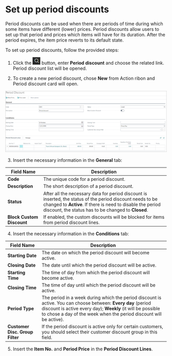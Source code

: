 # Set up period discounts

Period discounts can be used when there are periods of time during which some items have different (lower) prices. Period discounts allow users to set up that period and prices which items will have for its duration. After the period expires, the item price reverts to its default state.

To set up period discounts, follow the provided steps:

1. Click the ![Lightbulb that opens the Tell Me feature](../../../images/Icons/Lightbulb_icon.png "Tell Me what you want to do") button, enter **Period discount** and choose the related link.             
   Period discount list will be opened. 

2. To create a new period discount, chose **New** from Action ribon and Period discount card will open.

![period_discount](../images/Period%20discount%20card.PNG)

3. Insert the necessary information in the **General** tab:

| Field Name      | Description |
| ----------- | ----------- |
| **Code**       | The unique code for a period discount.     |
| **Description**   | The short description of a period discount.        |
| **Status**  | After all the necessary data for period discount is inserted, the status of the period discount needs to be changed to **Active**. If there is need to disable the period discount, the status has to be changed to **Closed**. |
| **Block Custom Discount** | If enabled, the custom discounts will be blocked for items from period discount lines. |

4. Insert the necessary information in the **Conditions** tab:

| Field Name      | Description |
| ----------- | ----------- |
| **Starting Date**       | The date on which the period discount will become active.     |
| **Closing Date**   | The date until which the period discount will be active.        |
| **Starting Time**  | The time of day from which the period discount will become active. |
| **Closing Time** | The time of day until which the period discount will be active. |
| **Period Type** | The period in a week during which the period discount is active. You can choose between: **Every day** (period discount is active every day); **Weekly** (it will be possible to chose a day of the week when the period discount will be active). |
| **Customer Disc. Group Filter** | If the period discount is active only for certain customers, you should select their customer discount group in this field. |

5. Insert the **Item No.** and **Period Price** in the **Period Discount Lines**.
